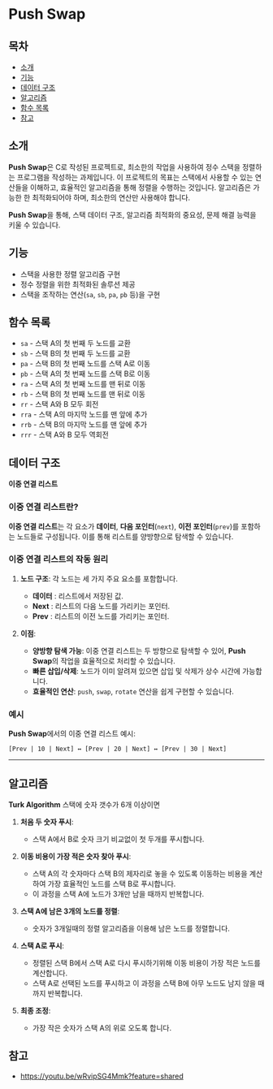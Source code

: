 
# Push Swap

## 목차

  - [소개](#소개)
  - [기능](#기능)
  - [데이터 구조](#데이터-구조)
  - [알고리즘](#알고리즘)
  - [함수 목록](#함수-목록)
  - [참고](#참고)

## 소개

**Push Swap**은 C로 작성된 프로젝트로, 최소한의 작업을 사용하여 정수 스택을 정렬하는 프로그램을 작성하는 과제입니다. 이 프로젝트의 목표는 스택에서 사용할 수 있는 연산들을 이해하고, 효율적인 알고리즘을 통해 정렬을 수행하는 것입니다. 알고리즘은 가능한 한 최적화되어야 하며, 최소한의 연산만 사용해야 합니다.

**Push Swap**을 통해, 스택 데이터 구조, 알고리즘 최적화의 중요성, 문제 해결 능력을 키울 수 있습니다.

## 기능

- 스택을 사용한 정렬 알고리즘 구현
- 정수 정렬을 위한 최적화된 솔루션 제공
- 스택을 조작하는 연산(`sa`, `sb`, `pa`, `pb` 등)을 구현

## 함수 목록

- `sa` - 스택 A의 첫 번째 두 노드를 교환
- `sb` - 스택 B의 첫 번째 두 노드를 교환
- `pa` - 스택 B의 첫 번째 노드를 스택 A로 이동
- `pb` - 스택 A의 첫 번째 노드를 스택 B로 이동
- `ra` - 스택 A의 첫 번째 노드를 맨 뒤로 이동
- `rb` - 스택 B의 첫 번째 노드를 맨 뒤로 이동
- `rr` - 스택 A와 B 모두 회전
- `rra` - 스택 A의 마지막 노드를 맨 앞에 추가
- `rrb` - 스택 B의 마지막 노드를 맨 앞에 추가
- `rrr` - 스택 A와 B 모두 역회전

## 데이터 구조

**이중 연결 리스트**
### 이중 연결 리스트란?

**이중 연결 리스트**는 각 요소가 **데이터**, **다음 포인터**(`next`), **이전 포인터**(`prev`)를 포함하는 노드들로 구성됩니다. 이를 통해 리스트를 양방향으로 탐색할 수 있습니다.

### 이중 연결 리스트의 작동 원리

1. **노드 구조**:
   각 노드는 세 가지 주요 요소를 포함합니다.
   - **데이터** : 리스트에서 저장된 값.
   - **Next** : 리스트의 다음 노드를 가리키는 포인터.
   - **Prev** : 리스트의 이전 노드를 가리키는 포인터.

2. **이점**:
   - **양방향 탐색 가능**: 이중 연결 리스트는 두 방향으로 탐색할 수 있어, **Push Swap**의 작업을 효율적으로 처리할 수 있습니다.
   - **빠른 삽입/삭제**: 노드가 이미 알려져 있으면 삽입 및 삭제가 상수 시간에 가능합니다.
   - **효율적인 연산**: `push`, `swap`, `rotate` 연산을 쉽게 구현할 수 있습니다.

### 예시

**Push Swap**에서의 이중 연결 리스트 예시:

```
[Prev | 10 | Next] ↔ [Prev | 20 | Next] ↔ [Prev | 30 | Next]
```

---

## 알고리즘
**Turk Algorithm**
스택에 숫자 갯수가 6개 이상이면
1. **처음 두 숫자 푸시**:
   - 스택 A에서 B로 숫자 크기 비교없이 첫 두개를 푸시합니다.

2. **이동 비용이 가장 적은 숫자 찾아 푸시**:
   - 스택 A의 각 숫자마다 스택 B의 제자리로 놓을 수 있도록 이동하는 비용을 계산하여 가장 효율적인 노드를 스택 B로 푸시합니다.
   - 이 과정을 스택 A에 노드가 3개만 남을 때까지 반복합니다.
3. **스택 A에 남은 3개의 노드를 정렬**:
   - 숫자가 3개일때의 정렬 알고리즘을 이용해 남은 노드를 정렬합니다.

6. **스택 A로 푸시**:
   - 정렬된 스택 B에서 스택 A로 다시 푸시하기위해 이동 비용이 가장 적은 노드를 계산합니다.
   - 스택 A로 선택된 노드를 푸시하고 이 과정을 스택 B에 아무 노드도 남지 않을 때까지 반복합니다.

7. **최종 조정**:
   - 가장 작은 숫자가 스택 A의 위로 오도록 합니다.

## 참고
  - https://youtu.be/wRvipSG4Mmk?feature=shared
